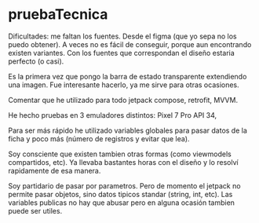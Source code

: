 # pruebaTecnica

Dificultades: me faltan los fuentes. Desde el figma (que yo sepa no los puedo obtener). A veces no es fácil de conseguir, porque aun encontrando existen variantes. Con los fuentes que correspondan el diseño estaria perfecto (o casi).

Es la primera vez que pongo la barra de estado transparente extendiendo una imagen. Fue interesante hacerlo, ya me sirve para otras ocasiones.

Comentar que he utilizado para todo jetpack compose, retrofit, MVVM. 

He hecho pruebas en 3 emuladores distintos: Pixel 7 Pro API 34, 

Para ser más rápido he utilizado variables globales para pasar datos de la ficha y poco más (número de registros y evitar que lea).

Soy consciente que existen tambien otras formas (como viewmodels compartidos, etc). Ya llevaba bastantes horas con el diseño y lo resolví rapidamente de esa manera.

Soy partidario de pasar por parametros. Pero de momento el jetpack no permite pasar objetos, sino datos tipicos standar (string, int, etc). Las variables publicas no hay que abusar pero en alguna ocasión tambien puede ser utiles.

